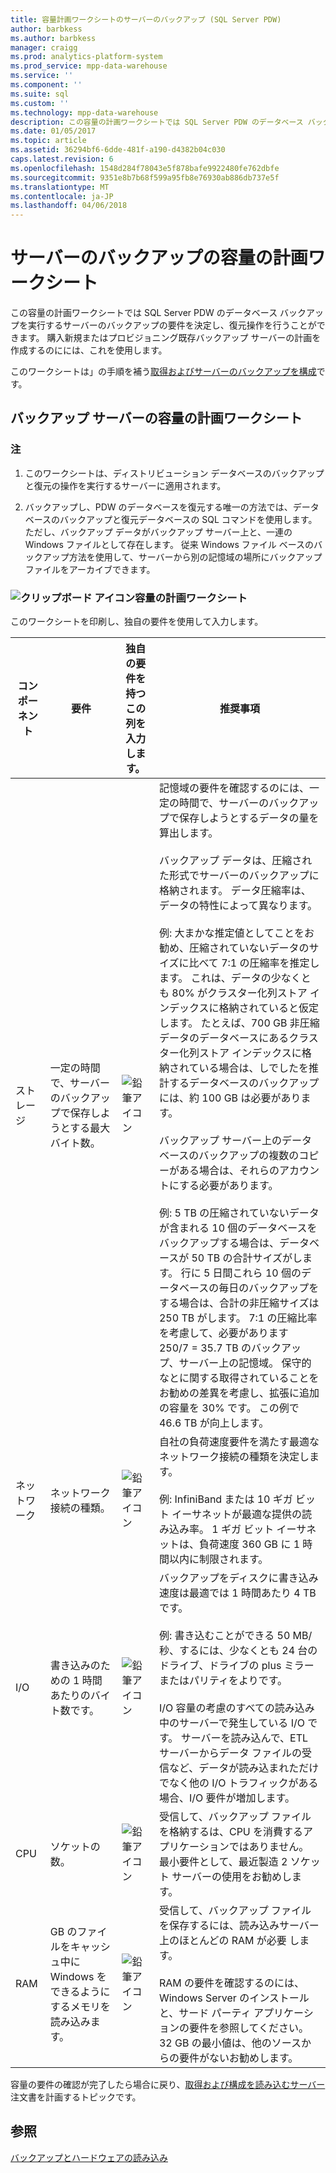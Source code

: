 ```yaml
---
title: 容量計画ワークシートのサーバーのバックアップ (SQL Server PDW)
author: barbkess
ms.author: barbkess
manager: craigg
ms.prod: analytics-platform-system
ms.prod_service: mpp-data-warehouse
ms.service: ''
ms.component: ''
ms.suite: sql
ms.custom: ''
ms.technology: mpp-data-warehouse
description: この容量の計画ワークシートでは SQL Server PDW のデータベース バックアップを実行するサーバーのバックアップの要件を決定し、復元操作を行うことができます。
ms.date: 01/05/2017
ms.topic: article
ms.assetid: 36294bf6-6dde-481f-a190-d4382b04c030
caps.latest.revision: 6
ms.openlocfilehash: 1548d284f78043e5f878bafe9922480fe762dbfe
ms.sourcegitcommit: 9351e8b7b68f599a95fb8e76930ab886db737e5f
ms.translationtype: MT
ms.contentlocale: ja-JP
ms.lasthandoff: 04/06/2018
---
```

# <a name="backup-server-capacity-planning-worksheet"></a>サーバーのバックアップの容量の計画ワークシート
この容量の計画ワークシートでは SQL Server PDW のデータベース バックアップを実行するサーバーのバックアップの要件を決定し、復元操作を行うことができます。 購入新規またはプロビジョニング既存バックアップ サーバーの計画を作成するのにには、これを使用します。  
  
このワークシートは」の手順を補う[取得およびサーバーのバックアップを構成](acquire-and-configure-backup-server.md)です。  
  
## <a name="capacity-planning-worksheet-for-backup-servers"></a>バックアップ サーバーの容量の計画ワークシート  

### <a name="notes"></a>注  
  
1.  このワークシートは、ディストリビューション データベースのバックアップと復元の操作を実行するサーバーに適用されます。  
  
2.  バックアップし、PDW のデータベースを復元する唯一の方法では、データベースのバックアップと復元データベースの SQL コマンドを使用します。 ただし、バックアップ データがバックアップ サーバー上と、一連の Windows ファイルとして存在します。 従来 Windows ファイル ベースのバックアップ方法を使用して、サーバーから別の記憶域の場所にバックアップ ファイルをアーカイブできます。  
  
### <a name="clipboard-iconmediaclipboard-iconpng-clipboard-icon-capacity-planning-worksheet"></a>![クリップボード アイコン](media/clipboard-icon.png "クリップボード アイコン")容量の計画ワークシート 
  
このワークシートを印刷し、独自の要件を使用して入力します。  
  
|コンポーネント|要件|独自の要件を持つこの列を入力します。|推奨事項|  
|-------------|---------------|--------------------------------------------------|-------------------|  
|ストレージ|一定の時間で、サーバーのバックアップで保存しようとする最大バイト数。|![鉛筆アイコン](media/pencil-icon.png "鉛筆アイコン")|記憶域の要件を確認するのには、一定の時間で、サーバーのバックアップで保存しようとするデータの量を算出します。<br /><br />バックアップ データは、圧縮された形式でサーバーのバックアップに格納されます。 データ圧縮率は、データの特性によって異なります。<br /><br />例: 大まかな推定値としてことをお勧め、圧縮されていないデータのサイズに比べて 7:1 の圧縮率を推定します。 これは、データの少なくとも 80% がクラスター化列ストア インデックスに格納されていると仮定します。 たとえば、700 GB 非圧縮データのデータベースにあるクラスター化列ストア インデックスに格納されている場合は、しでしたを推計するデータベースのバックアップには、約 100 GB は必要があります。<br /><br />バックアップ サーバー上のデータベースのバックアップの複数のコピーがある場合は、それらのアカウントにする必要があります。<br /><br />例: 5 TB の圧縮されていないデータが含まれる 10 個のデータベースをバックアップする場合は、データベースが 50 TB の合計サイズがします。 行に 5 日間これら 10 個のデータベースの毎日のバックアップをする場合は、合計の非圧縮サイズは 250 TB がします。 7:1 の圧縮比率を考慮して、必要があります 250/7 = 35.7 TB のバックアップ、サーバー上の記憶域。 保守的なとに関する取得されていることをお勧めの差異を考慮し、拡張に追加の容量を 30% です。  この例で 46.6 TB が向上します。|  
|ネットワーク|ネットワーク接続の種類。|![鉛筆アイコン](media/pencil-icon.png "鉛筆アイコン")|自社の負荷速度要件を満たす最適なネットワーク接続の種類を決定します。<br /><br />例: InfiniBand または 10 ギガ ビット イーサネットが最適な提供の読み込み率。 1 ギガ ビット イーサネットは、負荷速度 360 GB に 1 時間以内に制限されます。|  
|I/O|書き込みのための 1 時間あたりのバイト数です。|![鉛筆アイコン](media/pencil-icon.png "鉛筆アイコン")|バックアップをディスクに書き込み速度は最適では 1 時間あたり 4 TB です。<br /><br />例: 書き込むことができる 50 MB/秒、するには、少なくとも 24 台のドライブ、ドライブの plus ミラーまたはパリティをよりです。<br /><br />I/O 容量の考慮のすべての読み込み中のサーバーで発生している I/O です。 サーバーを読み込んで、ETL サーバーからデータ ファイルの受信など、データが読み込まれただけでなく他の I/O トラフィックがある場合、I/O 要件が増加します。|  
|CPU|ソケットの数。|![鉛筆アイコン](media/pencil-icon.png "鉛筆アイコン")|受信して、バックアップ ファイルを格納するは、CPU を消費するアプリケーションではありません。  最小要件として、最近製造 2 ソケット サーバーの使用をお勧めします。|  
|RAM|GB のファイルをキャッシュ中に Windows をできるようにするメモリを読み込みます。|![鉛筆アイコン](media/pencil-icon.png "鉛筆アイコン")|受信して、バックアップ ファイルを保存するには、読み込みサーバー上のほとんどの RAM が必要 します。<br /><br />RAM の要件を確認するのには、Windows Server のインストールと、サード パーティ アプリケーションの要件を参照してください。 32 GB の最小値は、他のソースからの要件がないお勧めします。|  
  
容量の要件の確認が完了したら場合に戻り、[取得および構成を読み込むサーバー](acquire-and-configure-loading-server.md)注文書を計画するトピックです。  
  
## <a name="see-also"></a>参照  
[バックアップとハードウェアの読み込み](backup-and-loading-hardware.md)  
  
